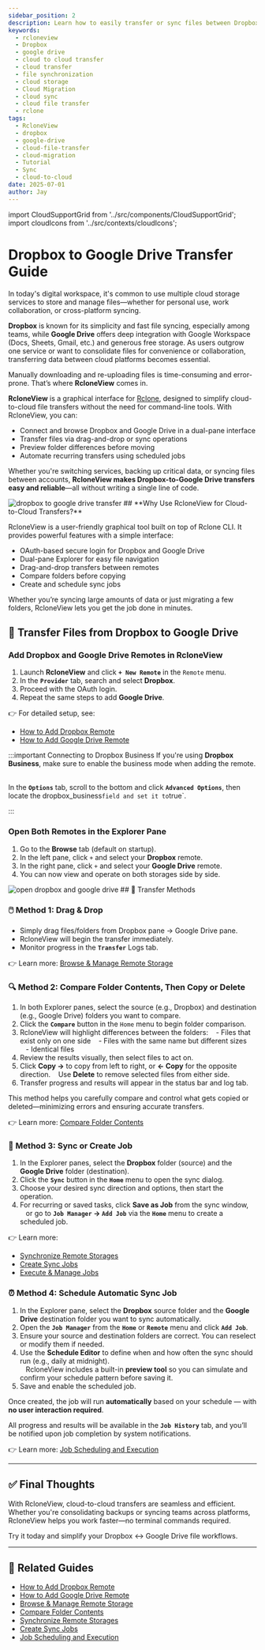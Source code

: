 ```yaml
---
sidebar_position: 2
description: Learn how to easily transfer or sync files between Dropbox and Google Drive using RcloneView’s intuitive GUI—no terminal or scripting required.
keywords:
  - rcloneview
  - Dropbox
  - google drive
  - cloud to cloud transfer
  - cloud transfer
  - file synchronization
  - cloud storage
  - Cloud Migration
  - cloud sync
  - cloud file transfer
  - rclone
tags:
  - RcloneView
  - dropbox
  - google-drive
  - cloud-file-transfer
  - cloud-migration
  - Tutorial
  - Sync
  - cloud-to-cloud
date: 2025-07-01
author: Jay
---
```

import CloudSupportGrid from '../src/components/CloudSupportGrid';
import cloudIcons from '../src/contexts/cloudIcons';

# Dropbox to Google Drive Transfer Guide

In today's digital workspace, it's common to use multiple cloud storage services to store and manage files—whether for personal use, work collaboration, or cross-platform syncing.

**Dropbox** is known for its simplicity and fast file syncing, especially among teams, while **Google Drive** offers deep integration with Google Workspace (Docs, Sheets, Gmail, etc.) and generous free storage. As users outgrow one service or want to consolidate files for convenience or collaboration, transferring data between cloud platforms becomes essential.

Manually downloading and re-uploading files is time-consuming and error-prone. That’s where **RcloneView** comes in.

**RcloneView** is a graphical interface for [Rclone](https://rclone.org), designed to simplify cloud-to-cloud file transfers without the need for command-line tools. With RcloneView, you can:  

- Connect and browse Dropbox and Google Drive in a dual-pane interface  
- Transfer files via drag-and-drop or sync operations  
- Preview folder differences before moving   
- Automate recurring transfers using scheduled jobs   

Whether you're switching services, backing up critical data, or syncing files between accounts, **RcloneView makes Dropbox-to-Google Drive transfers easy and reliable**—all without writing a single line of code.

  <img src="/support/images/en/tutorials/dropbox-to-google-drive-transfer.png" alt="dropbox to google drive transfer" class="img-medium img-center" />
## **Why Use RcloneView for Cloud-to-Cloud Transfers?**

RcloneView is a user-friendly graphical tool built on top of Rclone CLI. It provides powerful features with a simple interface:

- OAuth-based secure login for Dropbox and Google Drive
- Dual-pane Explorer for easy file navigation
- Drag-and-drop transfers between remotes
- Compare folders before copying
- Create and schedule sync jobs

Whether you’re syncing large amounts of data or just migrating a few folders, RcloneView lets you get the job done in minutes.

## 📙 Transfer Files from Dropbox to Google Drive

### Add Dropbox and Google Drive Remotes in RcloneView

1. Launch **RcloneView** and click **`+ New Remote`** in the `Remote` menu.
2. In the **`Provider`** tab, search and select **Dropbox**.
3. Proceed with the OAuth login.
4. Repeat the same steps to add **Google Drive**.

👉 For detailed setup, see:
- [How to Add Dropbox Remote](/support/howto/remote-storage-connection-settings/add-oath-online-login#quick-setup-guide)
- [How to Add Google Drive Remote](/support/howto/#step-2-adding-remote-storage-google-drive-example)

:::important Connecting to Dropbox Business
If you're using **Dropbox Business**, make sure to enable the business mode when adding the remote.  

In the **`Options`** tab, scroll to the bottom and click **`Advanced Options`**, then locate the dropbox_business` field and set it to `true`.

:::
### Open Both Remotes in the Explorer Pane

1. Go to the **Browse** tab (default on startup).
2. In the left pane, click `+` and select your **Dropbox** remote.
3. In the right pane, click `+` and select your **Google Drive** remote.
4. You can now view and operate on both storages side by side.

<img src="/support/images/en/tutorials/open-dropbox-and-google-drive.png" alt="open dropbox and google drive" class="img-medium img-center" />
## 🔄 Transfer Methods

### 🖱️ **Method 1: Drag & Drop**

- Simply drag files/folders from Dropbox pane → Google Drive pane.
- RcloneView will begin the transfer immediately.
- Monitor progress in the **`Transfer`** Logs tab.

👉 Learn more: [Browse & Manage Remote Storage](/support/howto/rcloneview-basic/browse-and-manage-remote-storage)

### 🔍 Method 2: Compare Folder Contents, Then Copy or Delete

1. In both Explorer panes, select the source (e.g., Dropbox) and destination (e.g., Google Drive) folders you want to compare.  
2. Click the **`Compare`** button in the `Home` menu to begin folder comparison.  
3. RcloneView will highlight differences between the folders:
       - Files that exist only on one side
       - Files with the same name but different sizes
       - Identical files
4. Review the results visually, then select files to act on.
5. Click **Copy →** to copy from left to right, or **← Copy** for the opposite direction.
       Use **Delete** to remove selected files from either side.
6. Transfer progress and results will appear in the status bar and log tab.  

  This method helps you carefully compare and control what gets copied or deleted—minimizing errors and ensuring accurate transfers.

  👉 Learn more: [Compare Folder Contents](/support/howto/rcloneview-basic/compare-folder-contents)

### 🔁  Method 3: Sync or Create Job

1. In the Explorer panes, select the **Dropbox** folder (source) and the **Google Drive** folder (destination).
2. Click the **`Sync`** button in the **`Home`** menu to open the sync dialog.
3. Choose your desired sync direction and options, then start the operation.
4. For recurring or saved tasks, click **Save as Job** from the sync window,    
       or go to **`Job Manager` → `Add Job`** via the **`Home`** menu to create a scheduled job.  

👉 Learn more:
- [Synchronize Remote Storages](/support/howto/rcloneview-basic/synchronize-remote-storages)
- [Create Sync Jobs](/support/howto/rcloneview-basic/create-sync-jobs)
- [Execute & Manage Jobs](/support/howto/rcloneview-basic/execute-manage-job)

### **⏰** Method 4: Schedule Automatic Sync Job

1. In the Explorer pane, select the **Dropbox** source folder and the **Google Drive** destination folder you want to sync automatically.  
2. Open the **`Job Manager`** from the **`Home`** or **`Remote`** menu and click **`Add Job`**.  
3. Ensure your source and destination folders are correct. You can reselect or modify them if needed.  
4. Use the **Schedule Editor** to define when and how often the sync should run (e.g., daily at midnight).  
       RcloneView includes a built-in **preview tool** so you can simulate and confirm your schedule pattern before saving it.  
5. Save and enable the scheduled job.  

Once created, the job will run **automatically** based on your schedule — with **no user interaction required**.

All progress and results will be available in the **`Job History`** tab, and you’ll be notified upon job completion by system notifications.

👉 Learn more: [Job Scheduling and Execution](/support/howto/rcloneview-advanced/job-scheduling-and-execution)

---

## ✅ Final Thoughts

With RcloneView, cloud-to-cloud transfers are seamless and efficient. Whether you're consolidating backups or syncing teams across platforms, RcloneView helps you work faster—no terminal commands required.

Try it today and simplify your Dropbox ↔ Google Drive file workflows.

---

## 🔗 Related Guides

- [How to Add Dropbox Remote](/support/howto/remote-storage-connection-settings/add-oath-online-login#quick-setup-guide)
- [How to Add Google Drive Remote](/support/howto/#step-2-adding-remote-storage-google-drive-example)
- [Browse & Manage Remote Storage](/support/howto/rcloneview-basic/browse-and-manage-remote-storage)
- [Compare Folder Contents](/support/howto/rcloneview-basic/compare-folder-contents)
- [Synchronize Remote Storages](/support/howto/rcloneview-basic/synchronize-remote-storages)
- [Create Sync Jobs](/support/howto/rcloneview-basic/create-sync-jobs)
- [Job Scheduling and Execution](/support/howto/rcloneview-advanced/job-scheduling-and-execution)

<CloudSupportGrid />
